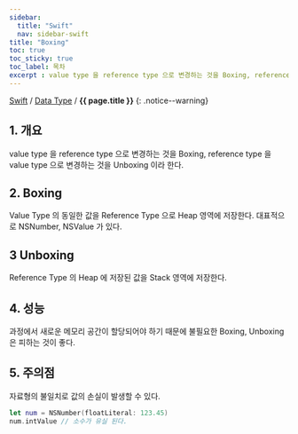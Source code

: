 ```yaml
---
sidebar:
  title: "Swift"
  nav: sidebar-swift
title: "Boxing"
toc: true
toc_sticky: true
toc_label: 목차
excerpt : value type 을 reference type 으로 변경하는 것을 Boxing, reference type 을 value type 으로 변경하는 것을 Unboxing 이라 한다.
---
```

[Swift](/swift/) / [Data Type](/swift/data-type/) / **{{ page.title }}**
{: .notice--warning}

## 1. 개요
value type 을 reference type 으로 변경하는 것을 Boxing,
reference type 을 value type 으로 변경하는 것을 Unboxing 이라 한다.


## 2. Boxing
Value Type 의 동일한 값을 Reference Type 으로 Heap 영역에 저장한다.
대표적으로 NSNumber, NSValue 가 있다.

## 3 Unboxing
Reference Type 의 Heap 에 저장된 값을 Stack 영역에 저장한다.

## 4. 성능
과정에서 새로운 메모리 공간이 할당되어야 하기 때문에 불필요한 Boxing, Unboxing 은 피하는 것이 좋다.

## 5. 주의점
자료형의 불일치로 값의 손실이 발생할 수 있다.
```swift
let num = NSNumber(floatLiteral: 123.45)
num.intValue // 소수가 유실 된다.
```
